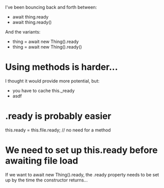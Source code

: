 I've been bouncing back and forth between:
- await thing.ready
- await thing.ready()

And the variants:
- thing = await new Thing().ready
- thing = await new Thing().ready()


# Using methods is harder...
I thought it would provide more potential, but:
- you have to cache this._ready
- asdf

# .ready is probably easier
this.ready = this.file.ready;
// no need for a method

# We need to set up this.ready before awaiting file load
If we want to await new Thing().ready, the .ready property needs to be set up by the time the constructor returns...